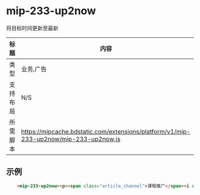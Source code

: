 
# mip-233-up2now

将目标时间更新至最新

标题|内容
----|----
类型|业务,广告
支持布局|N/S
所需脚本|https://mipcache.bdstatic.com/extensions/platform/v1/mip-233-up2now/mip-233-up2now.js

## 示例

``` html
    <mip-233-up2now><p><span class="article_channel">课程推广</span><i class="time">06-13</i></p></mip-233-up2now>
```
